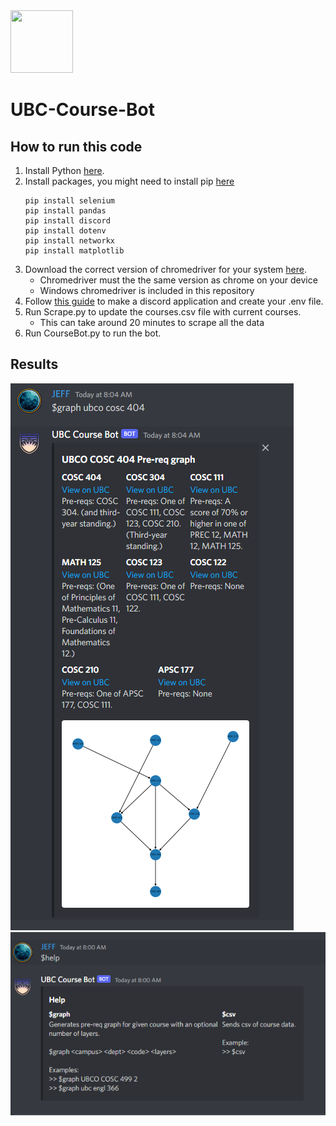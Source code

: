 <img src="coursebot_logo.png" style="width:100px;height:100px;"/>

# UBC-Course-Bot

## How to run this code
1. Install Python [here](https://www.python.org/downloads/).
2. Install packages, you might need to install pip [here](https://pip.pypa.io/en/stable/installation/)
    ```
    pip install selenium
    pip install pandas
    pip install discord
    pip install dotenv
    pip install networkx
    pip install matplotlib
    ```
3. Download the correct version of chromedriver for your system [here](https://chromedriver.chromium.org/downloads).
    * Chromedriver must the the same version as chrome on your device
    * Windows chromedriver is included in this repository
4. Follow [this guide](https://realpython.com/how-to-make-a-discord-bot-python/#how-to-make-a-discord-bot-in-python) to make a discord application and create your .env file.
5. Run Scrape.py to update the courses.csv file with current courses.
    * This can take around 20 minutes to scrape all the data
6. Run CourseBot.py to run the bot.

## Results

![sc_2](screenshot_2.PNG)
![sc_1](screenshot_1.png)